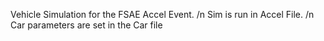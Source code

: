 Vehicle Simulation for the FSAE Accel Event. /n
Sim is run in Accel File. /n
Car parameters are set in the Car file

